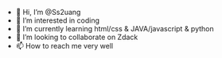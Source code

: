 - 👋 Hi, I’m @Ss2uang
- 👀 I’m interested in coding
- 🌱 I’m currently learning html/css & JAVA/javascript & python
- 💞️ I’m looking to collaborate on Zdack
- 📫 How to reach me very well

<!---
Ss2uang/Ss2uang is a ✨ special ✨ repository because its `README.md` (this file) appears on your GitHub profile.
You can click the Preview link to take a look at your changes.
--->

